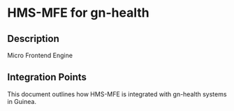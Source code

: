 # HMS-MFE for gn-health

## Description

Micro Frontend Engine

## Integration Points

This document outlines how HMS-MFE is integrated with gn-health systems in Guinea.
